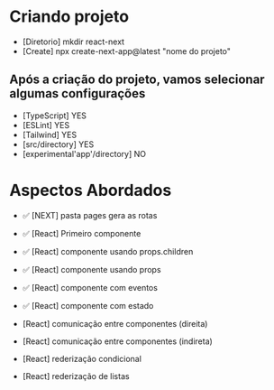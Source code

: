 # Criando projeto

- [Diretorio] mkdir react-next
- [Create] npx create-next-app@latest "nome do projeto"

## Após a criação do projeto, vamos selecionar algumas configurações

- [TypeScript] YES
- [ESLint] YES
- [Tailwind] YES
- [src/directory] YES
- [experimental'app'/directory] NO

# Aspectos Abordados

- ✅ [NEXT] pasta pages gera as rotas
- ✅ [React] Primeiro componente
- ✅ [React] componente usando props.children
- ✅ [React] componente usando props
- ✅ [React] componente com eventos

- ✅ [React] componente com estado
- [React] comunicação entre componentes (direita)
- [React] comunicação entre componentes (indireta)
- [React] rederização condicional
- [React] rederização de listas
